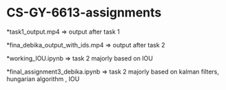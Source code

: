 # CS-GY-6613-assignments
*task1_output.mp4 => output after task 1

*fina_debika_output_with_ids.mp4 => output after task 2

*working_IOU.ipynb => task 2 majorly based on IOU

*final_assignment3_debika.ipynb => task 2 majorly based on kalman filters, hungarian algorithm , IOU

